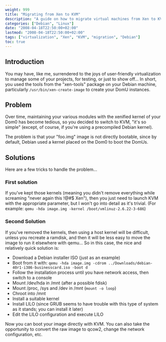 ```yaml
---
weight: 999
title: "Migrating from Xen to KVM"
description: "A guide on how to migrate virtual machines from Xen to KVM virtualization platform."
categories: ["Debian", "Linux"]
date: "2008-04-18T22:50:00+02:00"
lastmod: "2008-04-18T22:50:00+02:00"
tags: ["virtualization", "Xen", "KVM", "migration", "Debian"]
toc: true
---
```


## Introduction

You may have, like me, surrendered to the joys of user-friendly virtualization to manage some of your projects, for testing, or just to show off... In short, you used the tools from the "xen-tools" package on your Debian machine, particularly `/usr/bin/xen-create-image` to create your DomU instances.

## Problem

Over time, maintaining your various modules with the xenified kernel of your Dom0 has become tedious, so you decided to switch to KVM, "it's so simple" (except, of course, if you're using a precompiled Debian kernel).

The problem is that your "foo.img" image is not directly bootable, since by default, Debian used a kernel placed on the Dom0 to boot the DomUs.

## Solutions

Here are a few tricks to handle the problem...

### First solution

If you've kept those kernels (meaning you didn't remove everything while screaming "never again this !@#$ Xen"), then you just need to launch KVM with the appropriate parameter, but I won't go into detail as it's trivial. (For example: `qemu -hda image.img -kernel /boot/vmlinuz-2.6.22-3-686`)

### Second Solution

If you've removed the kernels, then using a host kernel will be difficult, unless you recreate a ramdisk, and then it will be less easy to move the image to run it elsewhere with qemu... So in this case, the nice and relatively quick solution is:

- Download a Debian installer ISO (just as an example)
- Boot from it with: `qemu -hda image.img -cdrom ../Downloads/debian-40r1-i386-businesscard.iso -boot d`
- Follow the installation process until you have network access, then switch to a console
- Mount /dev/hda in /mnt (after a possible fdisk)
- Mount /proc, /sys and /dev in /mnt (`mount -o loop`)
- Chroot into /mnt
- Install a suitable kernel
- Install LILO (since GRUB seems to have trouble with this type of system as it stands; you can install it later)
- Edit the LILO configuration and execute LILO

Now you can boot your image directly with KVM. You can also take the opportunity to convert the raw image to qcow2, change the network configuration, etc.
